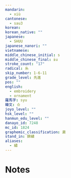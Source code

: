 ```yaml
---
mandarin:
  - xiù
cantonese:
  - sau3
korean:
korean_native: ""
japanese:
  - SHUU
japanese_nanori: ""
vietnamese:
middle_chinese_initial: s
middle_chinese_final: ɨu
stroke_count: "17"
radical: 糸
skip_number: 1-6-11
grade_level: 先進
pos: ""
english:
  - embroidery
  - ornament
羅馬字: syu
韓文: 슈
joyo_level: ""
hsk_level: ""
hanmun_edu_level: ""
danayo_id: 7248
mc_id: 1824
graphemic_classification: 粛
stand_in: 錦繍
aliases:
  - 繡
---
```


# Notes
